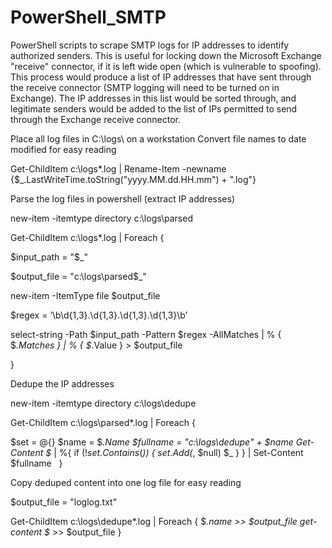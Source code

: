 # PowerShell_SMTP
PowerShell scripts to scrape SMTP logs for IP addresses to identify authorized senders. This is useful for locking down the Microsoft Exchange "receive" connector, if it is left wide open (which is vulnerable to spoofing). This process would produce a list of IP addresses that have sent through the receive connector (SMTP logging will need to be turned on in Exchange). The IP addresses in this list would be sorted through, and legitimate senders would be added to the list of IPs permitted to send through the Exchange receive connector.


Place all log files in C:\logs\ on a workstation
Convert file names to date modified for easy reading

Get-ChildItem c:\logs\*.log | Rename-Item -newname {$_.LastWriteTime.toString("yyyy.MM.dd.HH.mm") + ".log"} 
 
 
Parse the log files in powershell (extract IP addresses)


new-item -itemtype directory c:\logs\parsed

Get-ChildItem c:\logs\*.log |
Foreach {

$input_path = "$_"

$output_file = "c:\logs\parsed\$_"

new-item -ItemType file $output_file

$regex = ‘\b\d{1,3}\.\d{1,3}\.\d{1,3}\.\d{1,3}\b’

select-string -Path $input_path -Pattern $regex -AllMatches | % { $_.Matches } | % { $_.Value } > $output_file

} 
 
 
Dedupe the IP addresses


new-item -itemtype directory c:\logs\dedupe

Get-ChildItem c:\logs\parsed\*.log |
Foreach {

$set = @{}
$name = $_.Name
$fullname = "c:\logs\dedupe\" + $name
Get-Content $_ | %{
    if (!$set.Contains($_)) {
        $set.Add($_, $null)
        $_
    }
} | Set-Content $fullname
 
} 
 
 
Copy deduped content into one log file for easy reading


$output_file = "loglog.txt"

Get-ChildItem c:\logs\dedupe\*.log |
Foreach { 
$_.name >> $output_file
get-content $_ >> $output_file
} 
